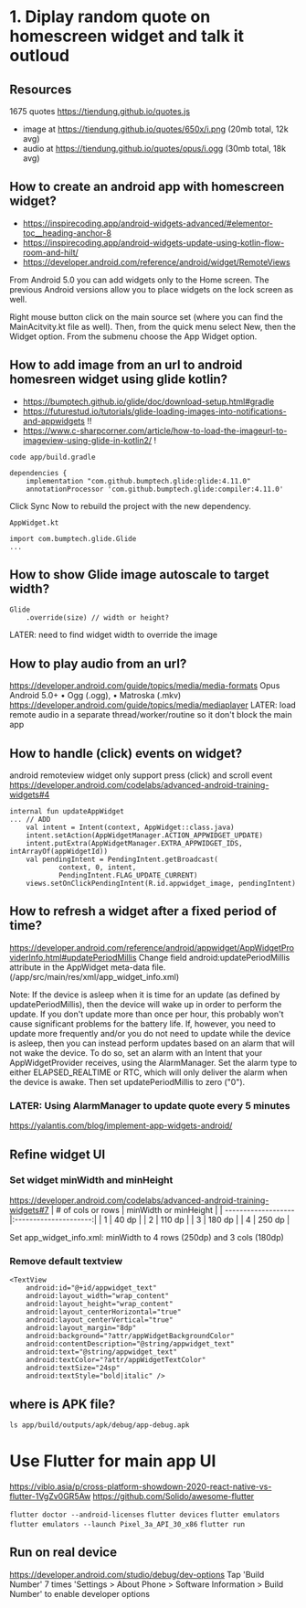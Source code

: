 # 1. Diplay random quote on homescreen widget and talk it outloud

## Resources
1675 quotes https://tiendung.github.io/quotes.js
* image at https://tiendung.github.io/quotes/650x/i.png (20mb total, 12k avg)
* audio at https://tiendung.github.io/quotes/opus/i.ogg (30mb total, 18k avg)

## How to create an android app with homescreen widget?
* https://inspirecoding.app/android-widgets-advanced/#elementor-toc__heading-anchor-8
* https://inspirecoding.app/android-widgets-update-using-kotlin-flow-room-and-hilt/
* https://developer.android.com/reference/android/widget/RemoteViews

From Android 5.0 you can add widgets only to the Home screen. The previous Android versions allow you to place widgets on the lock screen as well.

Right mouse button click on the main source set (where you can find the MainAcitvity.kt file as well). Then, from the quick menu select New, then the Widget option. From the submenu choose the App Widget option.

## How to add image from an url to android homesreen widget using glide kotlin?
* https://bumptech.github.io/glide/doc/download-setup.html#gradle
* https://futurestud.io/tutorials/glide-loading-images-into-notifications-and-appwidgets !!
* https://www.c-sharpcorner.com/article/how-to-load-the-imageurl-to-imageview-using-glide-in-kotlin2/ !

`code app/build.gradle`
```
dependencies {
    implementation "com.github.bumptech.glide:glide:4.11.0"
    annotationProcessor 'com.github.bumptech.glide:compiler:4.11.0'     
```
Click Sync Now to rebuild the project with the new dependency.

`AppWidget.kt`
```
import com.bumptech.glide.Glide  
...
```

## How to show Glide image autoscale to target width?
```
Glide
    .override(size) // width or height?
```
LATER: need to find widget width to override the image

## How to play audio from an url?
https://developer.android.com/guide/topics/media/media-formats
Opus		Android 5.0+		• Ogg (.ogg), • Matroska (.mkv)
https://developer.android.com/guide/topics/media/mediaplayer
LATER: load remote audio in a separate thread/worker/routine so it don't block the main app

## How to handle (click) events on widget?
android remoteview widget only support press (click) and scroll event
https://developer.android.com/codelabs/advanced-android-training-widgets#4
```
internal fun updateAppWidget
... // ADD
    val intent = Intent(context, AppWidget::class.java)
    intent.setAction(AppWidgetManager.ACTION_APPWIDGET_UPDATE)
    intent.putExtra(AppWidgetManager.EXTRA_APPWIDGET_IDS, intArrayOf(appWidgetId))
    val pendingIntent = PendingIntent.getBroadcast(
            context, 0, intent,
            PendingIntent.FLAG_UPDATE_CURRENT)
    views.setOnClickPendingIntent(R.id.appwidget_image, pendingIntent)
```

## How to refresh a widget after a fixed period of time?
https://developer.android.com/reference/android/appwidget/AppWidgetProviderInfo.html#updatePeriodMillis
Change field android:updatePeriodMillis attribute in the AppWidget meta-data file. (/app/src/main/res/xml/app_widget_info.xml)

Note: If the device is asleep when it is time for an update (as defined by updatePeriodMillis), then the device will wake up in order to perform the update. If you don't update more than once per hour, this probably won't cause significant problems for the battery life. If, however, you need to update more frequently and/or you do not need to update while the device is asleep, then you can instead perform updates based on an alarm that will not wake the device. To do so, set an alarm with an Intent that your AppWidgetProvider receives, using the AlarmManager. Set the alarm type to either ELAPSED_REALTIME or RTC, which will only deliver the alarm when the device is awake. Then set updatePeriodMillis to zero ("0").

### LATER: Using AlarmManager to update quote every 5 minutes
https://yalantis.com/blog/implement-app-widgets-android/

## Refine widget UI
### Set widget minWidth and minHeight
https://developer.android.com/codelabs/advanced-android-training-widgets#7
| # of cols or rows   | minWidth or minHeight |
| ------------------- |:---------------------:|
| 1                   |  40 dp                |
| 2                   | 110 dp                |
| 3                   | 180 dp                |
| 4                   | 250 dp                |

Set app_widget_info.xml: minWidth to 4 rows (250dp) and 3 cols (180dp)

### Remove default textview
    <TextView
        android:id="@+id/appwidget_text"
        android:layout_width="wrap_content"
        android:layout_height="wrap_content"
        android:layout_centerHorizontal="true"
        android:layout_centerVertical="true"
        android:layout_margin="8dp"
        android:background="?attr/appWidgetBackgroundColor"
        android:contentDescription="@string/appwidget_text"
        android:text="@string/appwidget_text"
        android:textColor="?attr/appWidgetTextColor"
        android:textSize="24sp"
        android:textStyle="bold|italic" />

## where is APK file?
`ls app/build/outputs/apk/debug/app-debug.apk`

# Use Flutter for main app UI
https://viblo.asia/p/cross-platform-showdown-2020-react-native-vs-flutter-1VgZv0GR5Aw
https://github.com/Solido/awesome-flutter

`flutter doctor --android-licenses`
`flutter devices`
`flutter emulators`
`flutter emulators --launch Pixel_3a_API_30_x86`
`flutter run`

## Run on real device
https://developer.android.com/studio/debug/dev-options
Tap 'Build Number' 7 times 'Settings > About Phone > Software Information > Build Number' to enable developer options
